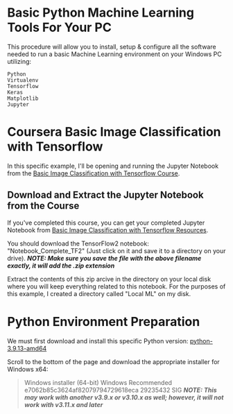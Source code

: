 # Basic Python Machine Learning Tools For Your PC
This procedure will allow you to install, setup & configure all the software needed to run a basic Machine Learning environment on your Windows PC utilizing:
```
Python
Virtualenv
Tensorflow
Keras
Matplotlib
Jupyter
```
# Coursera Basic Image Classification with Tensorflow
In this specific example, I'll be opening and running the Jupyter Notebook from the [Basic Image Classification with Tensorflow Course](https://www.coursera.org/learn/tensorflow-beginner-basic-image-classification/home/info).

## Download and Extract the Jupyter Notebook from the Course
If you've completed this course, you can get your completed Jupyter Notebook from [Basic Image Classification with Tensorflow Resources](https://www.coursera.org/learn/tensorflow-beginner-basic-image-classification/resources/GkBBf).

You should download the TensorFlow2 notebook: "Notebook_Complete_TF2" (Just click on it and save it to a directory on your drive).
***NOTE:  Make sure you save the file with the above filename exactly, it will add the .zip extension***

Extract the contents of this zip arcive in the directory on your local disk where you will keep everything related to this notebook.
For the purposes of this example, I created a directory called "Local ML" on my disk.

# Python Environment Preparation
We must first download and install this specific Python version: 
[python-3.9.13-amd64](https://www.python.org/downloads/release/python-3913/)

Scroll to the bottom of the page and download the appropriate installer for Windows x64:
> Windows installer (64-bit)	Windows	Recommended	e7062b85c3624af82079794729618eca	29235432	SIG
***NOTE:  This may work with another v3.9.x or v3.10.x as well; however, it will not work with v3.11.x and later***




